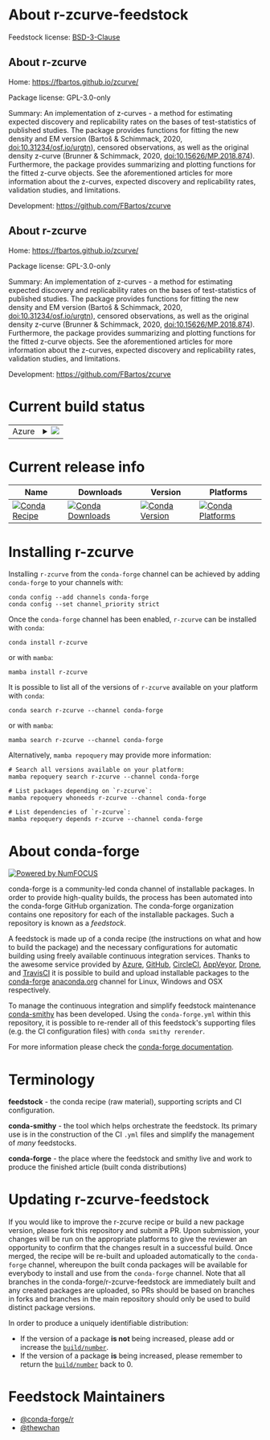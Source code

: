 About r-zcurve-feedstock
========================

Feedstock license: [BSD-3-Clause](https://github.com/conda-forge/r-zcurve-feedstock/blob/main/LICENSE.txt)


About r-zcurve
--------------

Home: https://fbartos.github.io/zcurve/

Package license: GPL-3.0-only

Summary: An implementation of z-curves - a method for estimating expected discovery and replicability rates on the bases of test-statistics of published studies. The package provides functions for fitting the new density and EM version (Bartoš & Schimmack, 2020, <doi:10.31234/osf.io/urgtn>), censored observations, as well as the original density z-curve (Brunner & Schimmack, 2020, <doi:10.15626/MP.2018.874>). Furthermore, the package provides summarizing and plotting functions for the fitted z-curve objects. See the aforementioned articles for more information about the z-curves, expected discovery and replicability rates, validation studies, and limitations.

Development: https://github.com/FBartos/zcurve

About r-zcurve
--------------

Home: https://fbartos.github.io/zcurve/

Package license: GPL-3.0-only

Summary: An implementation of z-curves - a method for estimating expected discovery and replicability rates on the bases of test-statistics of published studies. The package provides functions for fitting the new density and EM version (Bartoš & Schimmack, 2020, <doi:10.31234/osf.io/urgtn>), censored observations, as well as the original density z-curve (Brunner & Schimmack, 2020, <doi:10.15626/MP.2018.874>). Furthermore, the package provides summarizing and plotting functions for the fitted z-curve objects. See the aforementioned articles for more information about the z-curves, expected discovery and replicability rates, validation studies, and limitations.

Development: https://github.com/FBartos/zcurve

Current build status
====================


<table>
    
  <tr>
    <td>Azure</td>
    <td>
      <details>
        <summary>
          <a href="https://dev.azure.com/conda-forge/feedstock-builds/_build/latest?definitionId=17319&branchName=main">
            <img src="https://dev.azure.com/conda-forge/feedstock-builds/_apis/build/status/r-zcurve-feedstock?branchName=main">
          </a>
        </summary>
        <table>
          <thead><tr><th>Variant</th><th>Status</th></tr></thead>
          <tbody><tr>
              <td>linux_64_r_base4.4</td>
              <td>
                <a href="https://dev.azure.com/conda-forge/feedstock-builds/_build/latest?definitionId=17319&branchName=main">
                  <img src="https://dev.azure.com/conda-forge/feedstock-builds/_apis/build/status/r-zcurve-feedstock?branchName=main&jobName=linux&configuration=linux%20linux_64_r_base4.4" alt="variant">
                </a>
              </td>
            </tr><tr>
              <td>linux_64_r_base4.5</td>
              <td>
                <a href="https://dev.azure.com/conda-forge/feedstock-builds/_build/latest?definitionId=17319&branchName=main">
                  <img src="https://dev.azure.com/conda-forge/feedstock-builds/_apis/build/status/r-zcurve-feedstock?branchName=main&jobName=linux&configuration=linux%20linux_64_r_base4.5" alt="variant">
                </a>
              </td>
            </tr><tr>
              <td>osx_64_r_base4.4</td>
              <td>
                <a href="https://dev.azure.com/conda-forge/feedstock-builds/_build/latest?definitionId=17319&branchName=main">
                  <img src="https://dev.azure.com/conda-forge/feedstock-builds/_apis/build/status/r-zcurve-feedstock?branchName=main&jobName=osx&configuration=osx%20osx_64_r_base4.4" alt="variant">
                </a>
              </td>
            </tr><tr>
              <td>osx_64_r_base4.5</td>
              <td>
                <a href="https://dev.azure.com/conda-forge/feedstock-builds/_build/latest?definitionId=17319&branchName=main">
                  <img src="https://dev.azure.com/conda-forge/feedstock-builds/_apis/build/status/r-zcurve-feedstock?branchName=main&jobName=osx&configuration=osx%20osx_64_r_base4.5" alt="variant">
                </a>
              </td>
            </tr><tr>
              <td>win_64_r_base4.4</td>
              <td>
                <a href="https://dev.azure.com/conda-forge/feedstock-builds/_build/latest?definitionId=17319&branchName=main">
                  <img src="https://dev.azure.com/conda-forge/feedstock-builds/_apis/build/status/r-zcurve-feedstock?branchName=main&jobName=win&configuration=win%20win_64_r_base4.4" alt="variant">
                </a>
              </td>
            </tr><tr>
              <td>win_64_r_base4.5</td>
              <td>
                <a href="https://dev.azure.com/conda-forge/feedstock-builds/_build/latest?definitionId=17319&branchName=main">
                  <img src="https://dev.azure.com/conda-forge/feedstock-builds/_apis/build/status/r-zcurve-feedstock?branchName=main&jobName=win&configuration=win%20win_64_r_base4.5" alt="variant">
                </a>
              </td>
            </tr>
          </tbody>
        </table>
      </details>
    </td>
  </tr>
</table>

Current release info
====================

| Name | Downloads | Version | Platforms |
| --- | --- | --- | --- |
| [![Conda Recipe](https://img.shields.io/badge/recipe-r--zcurve-green.svg)](https://anaconda.org/conda-forge/r-zcurve) | [![Conda Downloads](https://img.shields.io/conda/dn/conda-forge/r-zcurve.svg)](https://anaconda.org/conda-forge/r-zcurve) | [![Conda Version](https://img.shields.io/conda/vn/conda-forge/r-zcurve.svg)](https://anaconda.org/conda-forge/r-zcurve) | [![Conda Platforms](https://img.shields.io/conda/pn/conda-forge/r-zcurve.svg)](https://anaconda.org/conda-forge/r-zcurve) |

Installing r-zcurve
===================

Installing `r-zcurve` from the `conda-forge` channel can be achieved by adding `conda-forge` to your channels with:

```
conda config --add channels conda-forge
conda config --set channel_priority strict
```

Once the `conda-forge` channel has been enabled, `r-zcurve` can be installed with `conda`:

```
conda install r-zcurve
```

or with `mamba`:

```
mamba install r-zcurve
```

It is possible to list all of the versions of `r-zcurve` available on your platform with `conda`:

```
conda search r-zcurve --channel conda-forge
```

or with `mamba`:

```
mamba search r-zcurve --channel conda-forge
```

Alternatively, `mamba repoquery` may provide more information:

```
# Search all versions available on your platform:
mamba repoquery search r-zcurve --channel conda-forge

# List packages depending on `r-zcurve`:
mamba repoquery whoneeds r-zcurve --channel conda-forge

# List dependencies of `r-zcurve`:
mamba repoquery depends r-zcurve --channel conda-forge
```


About conda-forge
=================

[![Powered by
NumFOCUS](https://img.shields.io/badge/powered%20by-NumFOCUS-orange.svg?style=flat&colorA=E1523D&colorB=007D8A)](https://numfocus.org)

conda-forge is a community-led conda channel of installable packages.
In order to provide high-quality builds, the process has been automated into the
conda-forge GitHub organization. The conda-forge organization contains one repository
for each of the installable packages. Such a repository is known as a *feedstock*.

A feedstock is made up of a conda recipe (the instructions on what and how to build
the package) and the necessary configurations for automatic building using freely
available continuous integration services. Thanks to the awesome service provided by
[Azure](https://azure.microsoft.com/en-us/services/devops/), [GitHub](https://github.com/),
[CircleCI](https://circleci.com/), [AppVeyor](https://www.appveyor.com/),
[Drone](https://cloud.drone.io/welcome), and [TravisCI](https://travis-ci.com/)
it is possible to build and upload installable packages to the
[conda-forge](https://anaconda.org/conda-forge) [anaconda.org](https://anaconda.org/)
channel for Linux, Windows and OSX respectively.

To manage the continuous integration and simplify feedstock maintenance
[conda-smithy](https://github.com/conda-forge/conda-smithy) has been developed.
Using the ``conda-forge.yml`` within this repository, it is possible to re-render all of
this feedstock's supporting files (e.g. the CI configuration files) with ``conda smithy rerender``.

For more information please check the [conda-forge documentation](https://conda-forge.org/docs/).

Terminology
===========

**feedstock** - the conda recipe (raw material), supporting scripts and CI configuration.

**conda-smithy** - the tool which helps orchestrate the feedstock.
                   Its primary use is in the construction of the CI ``.yml`` files
                   and simplify the management of *many* feedstocks.

**conda-forge** - the place where the feedstock and smithy live and work to
                  produce the finished article (built conda distributions)


Updating r-zcurve-feedstock
===========================

If you would like to improve the r-zcurve recipe or build a new
package version, please fork this repository and submit a PR. Upon submission,
your changes will be run on the appropriate platforms to give the reviewer an
opportunity to confirm that the changes result in a successful build. Once
merged, the recipe will be re-built and uploaded automatically to the
`conda-forge` channel, whereupon the built conda packages will be available for
everybody to install and use from the `conda-forge` channel.
Note that all branches in the conda-forge/r-zcurve-feedstock are
immediately built and any created packages are uploaded, so PRs should be based
on branches in forks and branches in the main repository should only be used to
build distinct package versions.

In order to produce a uniquely identifiable distribution:
 * If the version of a package **is not** being increased, please add or increase
   the [``build/number``](https://docs.conda.io/projects/conda-build/en/latest/resources/define-metadata.html#build-number-and-string).
 * If the version of a package **is** being increased, please remember to return
   the [``build/number``](https://docs.conda.io/projects/conda-build/en/latest/resources/define-metadata.html#build-number-and-string)
   back to 0.

Feedstock Maintainers
=====================

* [@conda-forge/r](https://github.com/orgs/conda-forge/teams/r/)
* [@thewchan](https://github.com/thewchan/)

